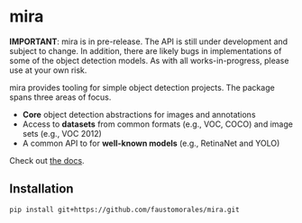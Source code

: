 # mira

**IMPORTANT**: mira is in pre-release. The API is still under development and subject to change. In addition, there are likely bugs in implementations of some of the object detection models. As with all works-in-progress, please use at your own risk.

mira provides tooling for simple object detection projects. The package spans three areas of focus.

- **Core** object detection abstractions for images and annotations
- Access to **datasets** from common formats (e.g., VOC, COCO) and image sets (e.g., VOC 2012)
- A common API to for **well-known models** (e.g., RetinaNet and YOLO)

Check out [the docs](http://faustomorales.github.io/mira).

##  Installation

```
pip install git+https://github.com/faustomorales/mira.git
```
